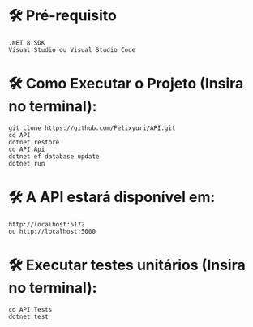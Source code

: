 # 🛠️ Pré-requisito
    .NET 8 SDK
    Visual Studio ou Visual Studio Code

# 🛠️ Como Executar o Projeto (Insira no terminal):
    git clone https://github.com/Felixyuri/API.git
    cd API
    dotnet restore
    cd API.Api
    dotnet ef database update
    dotnet run

# 🛠️ A API estará disponível em:
    http://localhost:5172
    ou http://localhost:5000

# 🛠️ Executar testes unitários (Insira no terminal):
    cd API.Tests
    dotnet test
